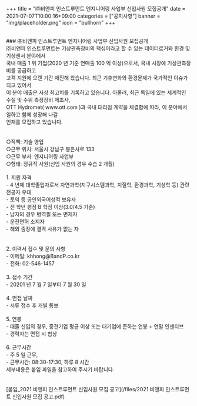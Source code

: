 +++
title = "㈜비앤피 인스트루먼트 엔지니어링 사업부 신입사원 모집공개"
date = 2021-07-07T10:00:16+09:00
categories = ["공지사항"]
banner = "img/placeholder.png"
icon = "bullhorn"
+++
<!--more-->

<br>
### ㈜비앤피 인스트루먼트 엔지니어링 사업부 신입사원 모집공개

<br>
㈜비앤피 인스트루먼트는 기상관측장비의 핵심이라고 할 수 있는 데이터로거와 환경 및
기상센서 분야에서 <br>
국내 매출 1 위 기업(2020 년 기준 연매출 100 억 이상)으로서, 국내 시장에
기상관측장비를 공급하고 <br>
고객 지원에 오랜 기간 매진해 왔습니다. 최근 기후변화와 환경문제가 국가적인 이슈가 되고 있어서<br>
이 분야 매출은 사상 최고치를 기록하고 있습니다. 아울러, 최근 독일에 있는 세계적인 수질 및 수위 측정장비 제조사,<br>
OTT Hydromet( www.ott.com )과 국내 대리점 계약을 체결함에 따라, 이 분야에서 일하고 함께 성장해 나갈 <br>인재를 모집하고 있습니다.<br>
<br>
<br>
○직책: 기술 영업 <br>
○근무 위치: 서울시 강남구 봉은사로 133<br>
○근무 부서: 엔지니어링 사업부<br>
○형태: 정규직 사원(신입 사원의 경우 수습 2 개월)<br>
<br>
1. 지원 자격<br>
- 4 년제 대학졸업자로서 자연과학(지구시스템과학, 지질학, 환경과학, 기상학 등) 관련 전공자 우대<br>
- 토익 등 공인외국어성적 보유자<br>
- 전 학년 평점 B 학점 이상(3.0/4.5 기준)<br>
- 남자의 경우 병역필 또는 면제자<br>
- 운전면허 소지자<br>
- 해외 출장에 결격 사유가 없는 자<br>
<br><br>
2. 이력서 접수 및 문의 사항<br>
- 이메일: khhong@BandP.co.kr<br>
- 전화: 02-546-1457<br><br>
3. 접수 기간<br>
- 20201 년 7 월 7 일부터 7 월 30 일<br><br>
4. 면접 날짜<br>
- 서류 접수 후 개별 통보<br><br>
5. 연봉<br>
- 대졸 신입의 경우, 중견기업 평균 이상 또는 대기업에 준하는 연봉 + 연말 인센티브<br>
- 경력자는 면접 시 협상<br><br>
6. 근무시간<br>
- 주 5 일 근무,<br>
- 근무시간: 08:30-17:30, 하루 8 시간


<br>
세부내용은 붙임 파일을 참고하여 주시기 바랍니다.
<br>
<br>
<br>
[붙임_2021 비앤피 인스트루먼트 신입사원 모집 공고](/files/2021 비앤피 인스트루먼트 신입사원 모집 공고.pdf)
<br>

<br>
<br>
